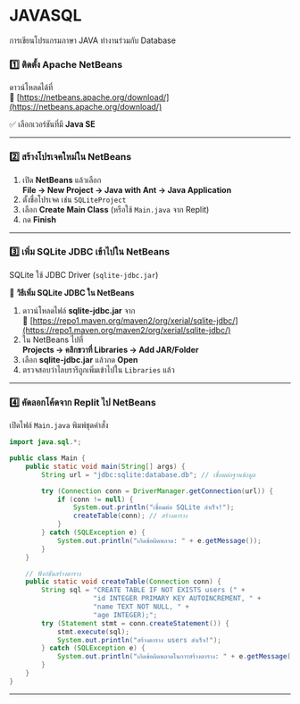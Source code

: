 # JAVASQL
การเขียนโปรแกรมภาษา JAVA ทำงานร่วมกับ Database

### **1️⃣ ติดตั้ง Apache NetBeans**
ดาวน์โหลดได้ที่  
🔗 [https://netbeans.apache.org/download/](https://netbeans.apache.org/download/)  

✅ เลือกเวอร์ชันที่มี **Java SE**  

---

### **2️⃣ สร้างโปรเจคใหม่ใน NetBeans**
1. เปิด **NetBeans** แล้วเลือก  
   **File → New Project → Java with Ant → Java Application**  
2. ตั้งชื่อโปรเจค เช่น `SQLiteProject`  
3. เลือก **Create Main Class** (หรือใช้ `Main.java` จาก Replit)  
4. กด **Finish**  

---

### **3️⃣ เพิ่ม SQLite JDBC เข้าไปใน NetBeans**
SQLite ใช้ JDBC Driver (`sqlite-jdbc.jar`)  

🔹 **วิธีเพิ่ม SQLite JDBC ใน NetBeans**  
1. ดาวน์โหลดไฟล์ **sqlite-jdbc.jar** จาก  
   🔗 [https://repo1.maven.org/maven2/org/xerial/sqlite-jdbc/](https://repo1.maven.org/maven2/org/xerial/sqlite-jdbc/)  
2. ใน NetBeans ไปที่  
   **Projects → คลิกขวาที่ Libraries → Add JAR/Folder**  
3. เลือก **sqlite-jdbc.jar** แล้วกด **Open**  
4. ตรวจสอบว่าไลบรารีถูกเพิ่มเข้าไปใน `Libraries` แล้ว  

---

### **4️⃣ คัดลอกโค้ดจาก Replit ไป NetBeans**
เปิดไฟล์ `Main.java` พิมพ์ชุดคำสั่ง  

```java
import java.sql.*;

public class Main {
    public static void main(String[] args) {
        String url = "jdbc:sqlite:database.db"; // เชื่อมต่อฐานข้อมูล

        try (Connection conn = DriverManager.getConnection(url)) {
            if (conn != null) {
                System.out.println("เชื่อมต่อ SQLite สำเร็จ!");
                createTable(conn); // สร้างตาราง
            }
        } catch (SQLException e) {
            System.out.println("เกิดข้อผิดพลาด: " + e.getMessage());
        }
    }

    // ฟังก์ชันสร้างตาราง
    public static void createTable(Connection conn) {
        String sql = "CREATE TABLE IF NOT EXISTS users (" +
                     "id INTEGER PRIMARY KEY AUTOINCREMENT, " +
                     "name TEXT NOT NULL, " +
                     "age INTEGER);";
        try (Statement stmt = conn.createStatement()) {
            stmt.execute(sql);
            System.out.println("สร้างตาราง users สำเร็จ!");
        } catch (SQLException e) {
            System.out.println("เกิดข้อผิดพลาดในการสร้างตาราง: " + e.getMessage());
        }
    }
}
```

---

